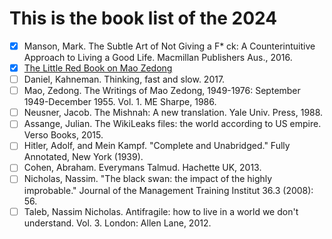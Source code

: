 # This is the book list of the 2024

* [x] Manson, Mark. The Subtle Art of Not Giving a F* ck: A Counterintuitive Approach to Living a Good Life. Macmillan Publishers Aus., 2016.
* [x] [The Little Red Book on Mao Zedong](https://chinarising.puntopress.com/wp-content/uploads/2023/12/The-Little-Red-Book-on-Mao-Zedong.-By-China-Writers-Group-231227.pdf) 
* [ ] Daniel, Kahneman. Thinking, fast and slow. 2017.
* [ ] Mao, Zedong. The Writings of Mao Zedong, 1949-1976: September 1949-December 1955. Vol. 1. ME Sharpe, 1986.
* [ ] Neusner, Jacob. The Mishnah: A new translation. Yale Univ. Press, 1988.
* [ ] Assange, Julian. The WikiLeaks files: the world according to US empire. Verso Books, 2015.
* [ ] Hitler, Adolf, and Mein Kampf. "Complete and Unabridged." Fully Annotated, New York (1939).
* [ ] Cohen, Abraham. Everymans Talmud. Hachette UK, 2013.
* [ ] Nicholas, Nassim. "The black swan: the impact of the highly improbable." Journal of the Management Training Institut 36.3 (2008): 56.
* [ ] Taleb, Nassim Nicholas. Antifragile: how to live in a world we don't understand. Vol. 3. London: Allen Lane, 2012.
